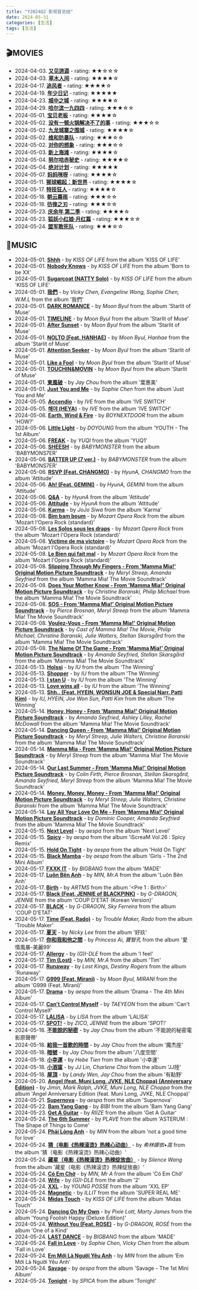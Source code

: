 ```yaml
---
title: "Y2024Q2 影视音总结"
date: 2024-05-31
categories: [生活]
tags: [生活]
---
```


## 🎬MOVIES
- 2024-04-03. [**又见逍遥**](http://movie.douban.com/subject/35314844/) - rating: ★★☆☆☆
- 2024-04-03. [**草木人间**](http://movie.douban.com/subject/35240117/) - rating: ★★★★☆
- 2024-04-17. [**追风者**](http://movie.douban.com/subject/36206860/) - rating: ★★★★☆
- 2024-04-19. [**年少日记**](http://movie.douban.com/subject/34940879/) - rating: ★★★★★
- 2024-04-23. [**城中之城**](http://movie.douban.com/subject/35209732/) - rating: ★★★★☆
- 2024-04-29. [**哈尔滨一九四四**](http://movie.douban.com/subject/35391108/) - rating: ★★★☆☆
- 2024-05-01. [**宝贝老板**](http://movie.douban.com/subject/25907029/) - rating: ★★★★☆
- 2024-05-02. [**没有一顿火锅解决不了的事**](http://movie.douban.com/subject/36207371/) - rating: ★★★☆☆
- 2024-05-02. [**九龙城寨之围城**](http://movie.douban.com/subject/24284175/) - rating: ★★★★☆
- 2024-05-02. [**维和防暴队**](http://movie.douban.com/subject/35371629/) - rating: ★★★☆☆
- 2024-05-02. [**对你的想象**](http://movie.douban.com/subject/35503073/) - rating: ★★★☆☆
- 2024-05-03. [**新上海滩**](http://movie.douban.com/subject/2248658/) - rating: ★★★★☆
- 2024-05-04. [**努尔哈赤秘史**](http://movie.douban.com/subject/3003228/) - rating: ★★★★☆
- 2024-05-04. [**绝对计划**](http://movie.douban.com/subject/2248788/) - rating: ★★★★★
- 2024-05-07. [**妈妈咪呀**](https://www.douban.com/location/drama/10944605/) - rating: ★★★★☆
- 2024-05-11. [**猩球崛起：新世界**](http://movie.douban.com/subject/36069854/) - rating: ★★★★☆
- 2024-05-17. [**特技狂人**](http://movie.douban.com/subject/35268614/) - rating: ★★★★☆
- 2024-05-18. [**朝云暮雨**](http://movie.douban.com/subject/35359715/) - rating: ★★★☆☆
- 2024-05-18. [**彷徨之刃**](http://movie.douban.com/subject/35095466/) - rating: ★★★☆☆
- 2024-05-23. [**庆余年 第二季**](http://movie.douban.com/subject/34937650/) - rating: ★★★★☆
- 2024-05-23. [**狐妖小红娘·月红篇**](http://movie.douban.com/subject/26759937/) - rating: ★★★☆☆
- 2024-05-24. [**盟军敢死队**](http://movie.douban.com/subject/34971728/) - rating: ★★★☆☆
## 🎵MUSIC
- 2024-05-01. [**Shhh**](https://open.spotify.com/track/76qqDJijAjFph7sjUxNVG8) - by *KISS OF LIFE* from the album 'KISS OF LIFE'
- 2024-05-01. [**Nobody Knows**](https://open.spotify.com/track/70efTlnBNM8BvfhfPiqOBN) - by *KISS OF LIFE* from the album 'Born to be XX'
- 2024-05-01. [**Sugarcoat (NATTY Solo)**](https://open.spotify.com/track/0NoeYUnwpb9R26mpylHcR9) - by *KISS OF LIFE* from the album 'KISS OF LIFE'
- 2024-05-01. [**我們**](https://open.spotify.com/track/6y0ZtwYY1kHl0J9YlKsoec) - by *Vicky Chen, Evangeline Wong, Sophie Chen, W.M.L* from the album '我們'
- 2024-05-01. [**DARK ROMANCE**](https://open.spotify.com/track/3tXCpt80T5wTq9QUOBFmOV) - by *Moon Byul* from the album 'Starlit of Muse'
- 2024-05-01. [**TIMELINE**](https://open.spotify.com/track/2EpYA2P46b66ng4y4tmYhB) - by *Moon Byul* from the album 'Starlit of Muse'
- 2024-05-01. [**After Sunset**](https://open.spotify.com/track/11H2X55y7L2UpoKD5hCCq4) - by *Moon Byul* from the album 'Starlit of Muse'
- 2024-05-01. [**NOLTO (Feat. HANHAE)**](https://open.spotify.com/track/6iNaH15BySlaaQ3AlK1Zls) - by *Moon Byul, Hanhae* from the album 'Starlit of Muse'
- 2024-05-01. [**Attention Seeker**](https://open.spotify.com/track/3ZYSPwv46EapGeKAW3hB4X) - by *Moon Byul* from the album 'Starlit of Muse'
- 2024-05-01. [**Like a Fool**](https://open.spotify.com/track/0YDvSpVM6kLX26YVGKZ7Lt) - by *Moon Byul* from the album 'Starlit of Muse'
- 2024-05-01. [**TOUCHIN&MOVIN**](https://open.spotify.com/track/2xCc0iWKdkvaOYppt7ElGE) - by *Moon Byul* from the album 'Starlit of Muse'
- 2024-05-01. [**東風破**](https://open.spotify.com/track/3WTd8qNJhJHAgRG6FhdSPZ) - by *Jay Chou* from the album '葉惠美'
- 2024-05-01. [**Just You and Me**](https://open.spotify.com/track/2rQgwJUT8zzyJzOqpxbzme) - by *Sophie Chen* from the album 'Just You and Me'
- 2024-05-05. [**Accendio**](https://open.spotify.com/track/1BAtAtx0VgWgAMROWK9WYf) - by *IVE* from the album 'IVE SWITCH'
- 2024-05-05. [**해야 (HEYA)**](https://open.spotify.com/track/4gOwpU4kMZZNDWkoHYUj1Z) - by *IVE* from the album 'IVE SWITCH'
- 2024-05-06. [**Earth, Wind & Fire**](https://open.spotify.com/track/0Tq7v8YAmwdnAYBwyR1pZ4) - by *BOYNEXTDOOR* from the album 'HOW?'
- 2024-05-06. [**Little Light**](https://open.spotify.com/track/1Y5D7m2QtyBdvwvY3gAVNQ) - by *DOYOUNG* from the album 'YOUTH - The 1st Album'
- 2024-05-06. [**FREAK**](https://open.spotify.com/track/6ERs9uORCo1MfV0m9ixCuv) - by *YUQI* from the album 'YUQ1'
- 2024-05-06. [**SHEESH**](https://open.spotify.com/track/1njlnn8ZKHI77Pe9szIONR) - by *BABYMONSTER* from the album 'BABYMONS7ER'
- 2024-05-06. [**BATTER UP (7 ver.)**](https://open.spotify.com/track/2MQmaHNnCCuisRHu551ZQq) - by *BABYMONSTER* from the album 'BABYMONS7ER'
- 2024-05-06. [**RSVP (Feat. CHANGMO)**](https://open.spotify.com/track/1IsdrmsH4bxaE9VLjmUGf6) - by *HyunA, CHANGMO* from the album 'Attitude'
- 2024-05-06. [**Ah! (Feat. GEMINI)**](https://open.spotify.com/track/5FBH2lZvXYVTD08ajGCnFV) - by *HyunA, GEMINI* from the album 'Attitude'
- 2024-05-06. [**Q&A**](https://open.spotify.com/track/4AYpLGpfO28geKxxxZ3ztu) - by *HyunA* from the album 'Attitude'
- 2024-05-06. [**Attitude**](https://open.spotify.com/track/10wlaX6XHaWVYZRF7HbG8H) - by *HyunA* from the album 'Attitude'
- 2024-05-06. [**Karma**](https://open.spotify.com/track/2uqxsofWmgRT0ekghgy3ln) - by *JoJo Siwa* from the album 'Karma'
- 2024-05-08. [**Bim bam boum**](https://open.spotify.com/track/1OSSwdPGbRPm6PkugpOQhP) - by *Mozart Opera Rock* from the album 'Mozart l'Opera Rock (standard)'
- 2024-05-08. [**Les Solos sous les draps**](https://open.spotify.com/track/22GcWM9GUmWoAMeSLyKdFo) - by *Mozart Opera Rock* from the album 'Mozart l'Opera Rock (standard)'
- 2024-05-08. [**Victime de ma victoire**](https://open.spotify.com/track/7kkKKe0uZpA4JOrvERPust) - by *Mozart Opera Rock* from the album 'Mozart l'Opera Rock (standard)'
- 2024-05-08. [**Le Bien qui fait mal**](https://open.spotify.com/track/4l9fRnSDAn1aeNcMl5N7rE) - by *Mozart Opera Rock* from the album 'Mozart l'Opera Rock (standard)'
- 2024-05-08. [**Slipping Through My Fingers - From 'Mamma Mia!' Original Motion Picture Soundtrack**](https://open.spotify.com/track/1QRKeAlaLqJUeCWMBRP20A) - by *Meryl Streep, Amanda Seyfried* from the album 'Mamma Mia! The Movie Soundtrack'
- 2024-05-08. [**Does Your Mother Know - From 'Mamma Mia!' Original Motion Picture Soundtrack**](https://open.spotify.com/track/64DxdXTNY58CVu2j5QjCIk) - by *Christine Baranski, Philip Michael* from the album 'Mamma Mia! The Movie Soundtrack'
- 2024-05-08. [**SOS - From 'Mamma Mia!' Original Motion Picture Soundtrack**](https://open.spotify.com/track/26seN94mgiImzDyVRkl3hl) - by *Pierce Brosnan, Meryl Streep* from the album 'Mamma Mia! The Movie Soundtrack'
- 2024-05-08. [**Voulez-Vous - From 'Mamma Mia!' Original Motion Picture Soundtrack**](https://open.spotify.com/track/4UeDMzA4XjmRpl1RHogDzx) - by *Cast of Mamma Mia! The Movie, Philip Michael, Christine Baranski, Julie Walters, Stellan Skarsgård* from the album 'Mamma Mia! The Movie Soundtrack'
- 2024-05-08. [**The Name Of The Game - From 'Mamma Mia!' Original Motion Picture Soundtrack**](https://open.spotify.com/track/4ySKFsc5k1AgBcMNMsv5h2) - by *Amanda Seyfried, Stellan Skarsgård* from the album 'Mamma Mia! The Movie Soundtrack'
- 2024-05-13. [**Holssi**](https://open.spotify.com/track/0UTtK6hregIBOsefavRI26) - by *IU* from the album 'The Winning'
- 2024-05-13. [**Shopper**](https://open.spotify.com/track/1c6kkrWnpy68eYDfBdxNtF) - by *IU* from the album 'The Winning'
- 2024-05-13. [**I stan U**](https://open.spotify.com/track/0NnXG9qhpf0E6elVQdWLE7) - by *IU* from the album 'The Winning'
- 2024-05-13. [**Love wins all**](https://open.spotify.com/track/53g7ZIvZE47H9pwXPFYMCH) - by *IU* from the album 'The Winning'
- 2024-05-13. [**Shh.. (Feat. HYEIN, WONSUN JOE & Special Narr. Patti Kim)**](https://open.spotify.com/track/20uUaRkfRJZG15mXfn7LaU) - by *IU, HYEIN, Joe Won Sun, Patti Kim* from the album 'The Winning'
- 2024-05-14. [**Honey, Honey - From 'Mamma Mia!' Original Motion Picture Soundtrack**](https://open.spotify.com/track/6P4XyViJkq9QGEHtzfMIrH) - by *Amanda Seyfried, Ashley Lilley, Rachel McDowall* from the album 'Mamma Mia! The Movie Soundtrack'
- 2024-05-14. [**Dancing Queen - From 'Mamma Mia!' Original Motion Picture Soundtrack**](https://open.spotify.com/track/33trZRsRCHDPemnACBcLJJ) - by *Meryl Streep, Julie Walters, Christine Baranski* from the album 'Mamma Mia! The Movie Soundtrack'
- 2024-05-14. [**Mamma Mia - From 'Mamma Mia!' Original Motion Picture Soundtrack**](https://open.spotify.com/track/4nI8e3fy1hHvhCvJURv5JI) - by *Meryl Streep* from the album 'Mamma Mia! The Movie Soundtrack'
- 2024-05-14. [**Our Last Summer - From 'Mamma Mia!' Original Motion Picture Soundtrack**](https://open.spotify.com/track/7bFmXanwZQm6BMV9Nka6Hk) - by *Colin Firth, Pierce Brosnan, Stellan Skarsgård, Amanda Seyfried, Meryl Streep* from the album 'Mamma Mia! The Movie Soundtrack'
- 2024-05-14. [**Money, Money, Money - From 'Mamma Mia!' Original Motion Picture Soundtrack**](https://open.spotify.com/track/5wiSmUpfrWBuAT6DKm2uyD) - by *Meryl Streep, Julie Walters, Christine Baranski* from the album 'Mamma Mia! The Movie Soundtrack'
- 2024-05-14. [**Lay All Your Love On Me - From 'Mamma Mia!' Original Motion Picture Soundtrack**](https://open.spotify.com/track/74wySERHHxB8Ul9A0CNBla) - by *Dominic Cooper, Amanda Seyfried* from the album 'Mamma Mia! The Movie Soundtrack'
- 2024-05-15. [**Next Level**](https://open.spotify.com/track/2zrhoHlFKxFTRF5aMyxMoQ) - by *aespa* from the album 'Next Level'
- 2024-05-15. [**Spicy**](https://open.spotify.com/track/3gtlthEgyulDfT8dWdKsnv) - by *aespa* from the album 'iScreaM Vol.26 : Spicy Remix'
- 2024-05-15. [**Hold On Tight**](https://open.spotify.com/track/1o844wI52S3TjXGBwvGcc7) - by *aespa* from the album 'Hold On Tight'
- 2024-05-15. [**Black Mamba**](https://open.spotify.com/track/6Tj9KfzPp7tmgcDdsaPwGE) - by *aespa* from the album 'Girls - The 2nd Mini Album'
- 2024-05-17. [**FXXK IT**](https://open.spotify.com/track/3lYvepDz6yYj29z7e4r5z0) - by *BIGBANG* from the album 'MADE'
- 2024-05-17. [**Luôn Bên Anh**](https://open.spotify.com/track/0BNfReaAQjFPLpLsXyioLu) - by *MIN, Mr.A* from the album 'Luôn Bên Anh'
- 2024-05-17. [**Birth**](https://open.spotify.com/track/6aPXjtda2SdTi8rAcFlrOS) - by *ARTMS* from the album '<Pre 1 : Birth>'
- 2024-05-17. [**Black (Feat. JENNIE of BLACKPINK)**](https://open.spotify.com/track/44f1TNdoQUgf3PUYraCTsH) - by *G-DRAGON, JENNIE* from the album 'COUP D'ETAT (Korean Version)'
- 2024-05-17. [**BLACK**](https://open.spotify.com/track/7BYGfn9F73atTWMdAHVdPk) - by *G-DRAGON, Sky Ferreira* from the album 'COUP D'ETAT'
- 2024-05-17. [**Time (Feat. Rado)**](https://open.spotify.com/track/7pGnrIMUs9S0rUnUjWtDbo) - by *Trouble Maker, Rado* from the album 'Trouble Maker'
- 2024-05-17. [**夏天**](https://open.spotify.com/track/5plHkhLqsFla3nUJhtSZ7w) - by *Nicky Lee* from the album '好玖'
- 2024-05-17. [**你和我和他之間**](https://open.spotify.com/track/52AQsGTohwUtmEhoV8fAbz) - by *Princess Ai, 竇智孔* from the album '愛情風暴-美麗99'
- 2024-05-17. [**Allergy**](https://open.spotify.com/track/38MKW2tQHtyO8djIOKlEFF) - by *(G)I-DLE* from the album 'I feel'
- 2024-05-17. [**Tìm (Lost)**](https://open.spotify.com/track/24qhDjPwI1z78ZPidMpC6R) - by *MIN, Mr.A* from the album 'Tìm'
- 2024-05-17. [**Runaway**](https://open.spotify.com/track/6h8oeJ62qCY0aThaKzQZqg) - by *Lost Kings, Destiny Rogers* from the album 'Runaway'
- 2024-05-17. [**G999 (Feat. Mirani)**](https://open.spotify.com/track/5ZOS622xElEIE8VmkwNfcP) - by *Moon Byul, MIRANI* from the album 'G999 (Feat. Mirani)'
- 2024-05-17. [**Drama**](https://open.spotify.com/track/5XWlyfo0kZ8LF7VSyfS4Ew) - by *aespa* from the album 'Drama - The 4th Mini Album'
- 2024-05-17. [**Can't Control Myself**](https://open.spotify.com/track/559f8rcNNZW07wz5Rfxnfh) - by *TAEYEON* from the album 'Can't Control Myself'
- 2024-05-17. [**LALISA**](https://open.spotify.com/track/2KZ3sNqPogEyMUUH6A5HFy) - by *LISA* from the album 'LALISA'
- 2024-05-17. [**SPOT!**](https://open.spotify.com/track/1SS0WlKhJewviwEDZ6dWj0) - by *ZICO, JENNIE* from the album 'SPOT!'
- 2024-05-18. [**不能說的秘密**](https://open.spotify.com/track/77jIEebt4z9WzaI6LsntDG) - by *Jay Chou* from the album '不能說的秘密電影原聲帶'
- 2024-05-18. [**給我一首歌的時間**](https://open.spotify.com/track/1H1Su2z86EDS2KQ1nhMmWA) - by *Jay Chou* from the album '魔杰座'
- 2024-05-18. [**暗號**](https://open.spotify.com/track/23oXdU0FCaIOeuydbKYmjf) - by *Jay Chou* from the album '八度空間'
- 2024-05-18. [**小幸運**](https://open.spotify.com/track/1ZeVIrCWzEmsJexkrgvjFv) - by *Hebe Tien* from the album '小幸運'
- 2024-05-18. [**小酒窩**](https://open.spotify.com/track/53WV5mAY2opmFC0r0LjRdM) - by *JJ Lin, Charlene Choi* from the album 'JJ陸'
- 2024-05-18. [**屋頂**](https://open.spotify.com/track/2edBRoaI2F2ST6WK0jdLUX) - by *Landy Wen, Jay Chou* from the album '有點野'
- 2024-05-20. [**Angel (feat. Muni Long, JVKE, NLE Choppa) (Anniversary Edition)**](https://open.spotify.com/track/2PMEMxJCxOz0RGT0mQXXZq) - by *Jimin, Mark Ralph, JVKE, Muni Long, NLE Choppa* from the album 'Angel Anniversary Edition (feat. Muni Long, JVKE, NLE Choppa)'
- 2024-05-21. [**Supernova**](https://open.spotify.com/track/351KkakA2YtGEXqSEIIasy) - by *aespa* from the album 'Supernova'
- 2024-05-22. [**Bam Yang Gang**](https://open.spotify.com/track/5juCu4WFTFRZ2XilopAMTy) - by *BIBI* from the album 'Bam Yang Gang'
- 2024-05-23. [**Get A Guitar**](https://open.spotify.com/track/3Dah48XTdzVtbIl4dUn6l4) - by *RIIZE* from the album 'Get A Guitar'
- 2024-05-24. [**The 6th Summer**](https://open.spotify.com/track/1lODrFR40rSNAw5cX4j2J2) - by *PLAVE* from the album 'ASTERUM : The Shape of Things to Come'
- 2024-05-24. [**Phải Lòng Anh**](https://open.spotify.com/track/0bJFBiF7WQ9rAi6nsCZYBR) - by *MIN* from the album 'not a good time for love'
- 2024-05-24. [**猜（电影《热辣滚烫》热辣心动曲）**](https://open.spotify.com/track/58OKa3g5rRVpFer06Z1Ahw) - by *希林娜依•高* from the album '猜（电影《热辣滚烫》热辣心动曲）'
- 2024-05-24. [**藏星（电影《热辣滚烫》热辣绽放曲）**](https://open.spotify.com/track/1oCw1EeqkMIoum1FQUgEaj) - by *Silence Wang* from the album '藏星（电影《热辣滚烫》热辣绽放曲）'
- 2024-05-24. [**Có Em Chờ**](https://open.spotify.com/track/3z7at2LZwJsg8UvqGw3JAv) - by *MIN, Mr A* from the album 'Có Em Chờ'
- 2024-05-24. [**Wife**](https://open.spotify.com/track/1j8jqwFpFQ8YqsIJAiYFLZ) - by *(G)I-DLE* from the album '2'
- 2024-05-24. [**XXL**](https://open.spotify.com/track/05QXjyZgsAq6J84J6SlbyV) - by *YOUNG POSSE* from the album 'XXL EP'
- 2024-05-24. [**Magnetic**](https://open.spotify.com/track/1aKvZDoLGkNMxoRYgkckZG) - by *ILLIT* from the album 'SUPER REAL ME'
- 2024-05-24. [**Midas Touch**](https://open.spotify.com/track/0vaxYDAuAO1nPolC6bQp7V) - by *KISS OF LIFE* from the album 'Midas Touch'
- 2024-05-24. [**Dancing On My Own**](https://open.spotify.com/track/3NJ6kH1NAPICgJKdidV0Gs) - by *Pixie Lott, Marty James* from the album 'Young Foolish Happy (Deluxe Edition)'
- 2024-05-24. [**Without You (Feat. ROSE)**](https://open.spotify.com/track/3V375E3xldRPEEcIKiw83l) - by *G-DRAGON, ROSÉ* from the album 'One of a Kind'
- 2024-05-24. [**LAST DANCE**](https://open.spotify.com/track/7ijWcf4FsoxoyPK4B9WGp6) - by *BIGBANG* from the album 'MADE'
- 2024-05-24. [**Fall in Love**](https://open.spotify.com/track/406KPQqXM4AQlT5KSmFcvG) - by *Sophie Chen, Vicky Chen* from the album 'Fall in Love'
- 2024-05-24. [**Em Mới Là Người Yêu Anh**](https://open.spotify.com/track/1gIaX9HEGZsWSd5HDJatSr) - by *MIN* from the album 'Em Mới Là Người Yêu Anh'
- 2024-05-24. [**Savage**](https://open.spotify.com/track/3dbLT62Cvs46Ju7a8gpr36) - by *aespa* from the album 'Savage - The 1st Mini Album'
- 2024-05-24. [**Tonight**](https://open.spotify.com/track/3snBeP8B2ZDmhH9GDWOhAH) - by *SPICA* from the album 'Tonight'

